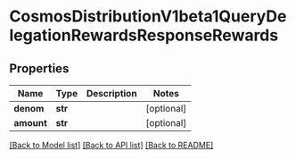 # CosmosDistributionV1beta1QueryDelegationRewardsResponseRewards

## Properties
Name | Type | Description | Notes
------------ | ------------- | ------------- | -------------
**denom** | **str** |  | [optional] 
**amount** | **str** |  | [optional] 

[[Back to Model list]](../README.md#documentation-for-models) [[Back to API list]](../README.md#documentation-for-api-endpoints) [[Back to README]](../README.md)

